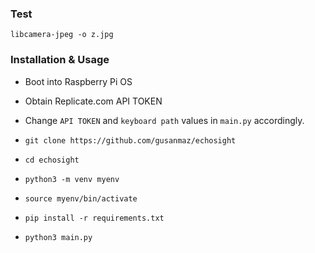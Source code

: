 ### Test

`libcamera-jpeg -o z.jpg`

### Installation & Usage

* Boot into Raspberry Pi OS
* Obtain Replicate.com API TOKEN
* Change `API TOKEN` and `keyboard path` values in `main.py` accordingly.

* `git clone https://github.com/gusanmaz/echosight`
* `cd echosight`
* `python3 -m venv myenv`
* `source myenv/bin/activate`
* `pip install -r requirements.txt`
* `python3 main.py`
